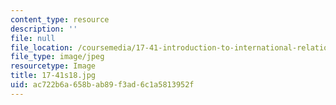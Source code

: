 ```yaml
---
content_type: resource
description: ''
file: null
file_location: /coursemedia/17-41-introduction-to-international-relations-spring-2018/ac722b6a658bab89f3ad6c1a5813952f_17-41s18.jpg
file_type: image/jpeg
resourcetype: Image
title: 17-41s18.jpg
uid: ac722b6a-658b-ab89-f3ad-6c1a5813952f
---
```


